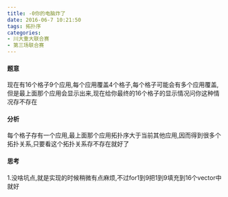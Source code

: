 ```yaml
---
title: -0你的电脑炸了
date: 2016-06-7 10:21:50
tags: 拓扑序
categories:
- 川大重大联合赛
- 第三场联合赛
---
```



#### 题意
现在有16个格子9个应用,每个应用覆盖4个格子,每个格子可能会有多个应用覆盖,但是最上面那个应用会显示出来,现在给你最终的16个格子的显示情况问你这种情况存不存在

<!-- more -->

#### 分析
每个格子存有一个应用,最上面那个应用拓扑序大于当前其他应用,因而得到很多个拓扑关系,只要看这个拓扑关系存不存在就好了



#### 思考

1.没啥坑点,就是实现的时候稍微有点麻烦,不过for1到9把1到9填充到16个vector中就好

